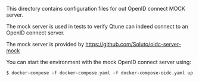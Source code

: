 This directory contains configuration files for out OpenID connect MOCK server.

The mock server is used in tests to verify Qtune can indeed connect to an OpenID connect
server.

The mock server is provided by https://github.com/Soluto/oidc-server-mock

You can start the environment with the mock OpenID connect server using:

```console
$ docker-compose -f docker-compose.yaml -f docker-compose-oidc.yaml up
```
